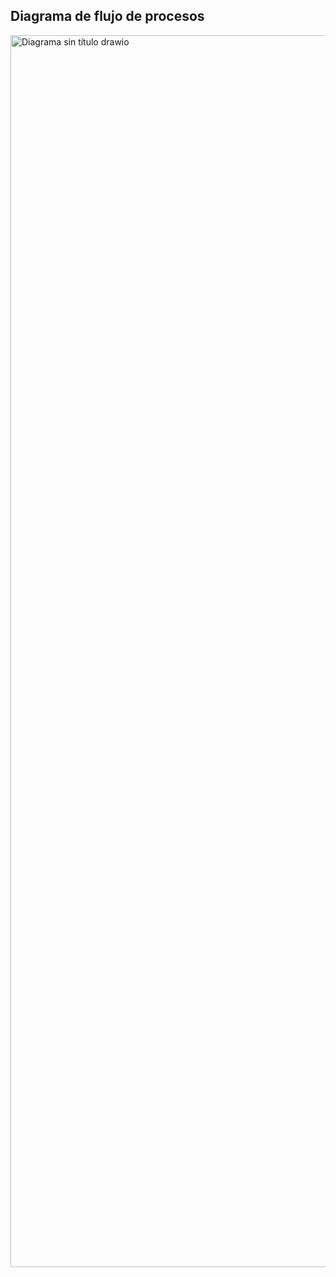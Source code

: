 ## Diagrama de flujo de procesos

<img width="2283" height="1971" alt="Diagrama sin título drawio" src="https://github.com/user-attachments/assets/102eaf3e-a8b0-46a8-aa70-06da1d6b97f0" />
